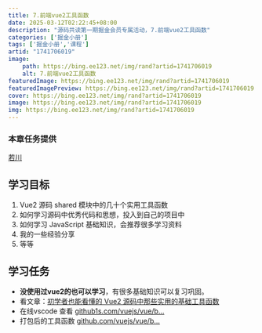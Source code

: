 ```yaml
---
title: 7.前端vue2工具函数
date: 2025-03-12T02:22:45+08:00
description: "源码共读第一期掘金会员专属活动，7.前端vue2工具函数"
categories: ['掘金小册']
tags: ['掘金小册','课程']
artid: "1741706019"
image:
    path: https://bing.ee123.net/img/rand?artid=1741706019
    alt: 7.前端vue2工具函数
featuredImage: https://bing.ee123.net/img/rand?artid=1741706019
featuredImagePreview: https://bing.ee123.net/img/rand?artid=1741706019
cover: https://bing.ee123.net/img/rand?artid=1741706019
image: https://bing.ee123.net/img/rand?artid=1741706019
img: https://bing.ee123.net/img/rand?artid=1741706019
---
```


### 本章任务提供
[若川](https://juejin.cn/user/1415826704971918)

## 学习目标

1.  Vue2 源码 shared 模块中的几十个实用工具函数
1.  如何学习源码中优秀代码和思想，投入到自己的项目中
1.  如何学习 JavaScript 基础知识，会推荐很多学习资料
1.  我的一些经验分享
1.  等等

## 学习任务

-   **没使用过vue2的也可以学习**，有很多基础知识可以复习巩固。
-   看文章：[初学者也能看懂的 Vue2 源码中那些实用的基础工具函数](https://juejin.cn/post/7024276020731592741 "https://juejin.cn/post/7024276020731592741")
-   在线vscode 查看 [github1s.com/vuejs/vue/b…](https://link.juejin.cn?target=https%3A%2F%2Fgithub1s.com%2Fvuejs%2Fvue%2Fblob%2Fdev%2Fsrc%2Fshared%2Futil.js "https://github1s.com/vuejs/vue/blob/dev/src/shared/util.js")
-   打包后的工具函数 [github.com/vuejs/vue/b…](https://link.juejin.cn?target=https%3A%2F%2Fgithub.com%2Fvuejs%2Fvue%2Fblob%2Fdev%2Fdist%2Fvue.js%23L14-L379 "https://github.com/vuejs/vue/blob/dev/dist/vue.js#L14-L379")

